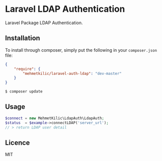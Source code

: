 # Laravel LDAP Authentication

Laravel Package LDAP Authentication.

## Installation

To install through composer, simply put the following in your `composer.json` file:

```json
{
    "require": {
        "mehmetkilic/laravel-auth-ldap": "dev-master"
    }
}
```

```bash 
$ composer update
```

## Usage

```php
$connect = new MehmetKilic\LdapAuth\LdapAuth;
$status  = $example->connectLDAP('server_url');
// > return LDAP user detail 
```

## Licence

MIT
